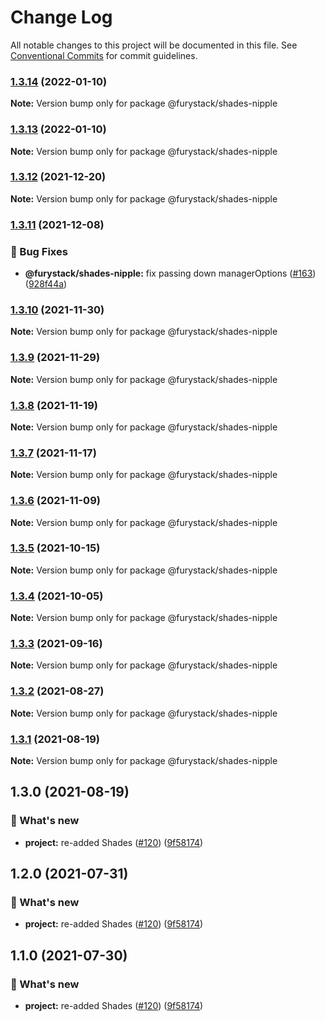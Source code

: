# Change Log

All notable changes to this project will be documented in this file.
See [Conventional Commits](https://conventionalcommits.org) for commit guidelines.

### [1.3.14](https://github.com/furystack/furystack/compare/@furystack/shades-nipple@1.3.12...@furystack/shades-nipple@1.3.14) (2022-01-10)

**Note:** Version bump only for package @furystack/shades-nipple






### [1.3.13](https://github.com/furystack/furystack/compare/@furystack/shades-nipple@1.3.12...@furystack/shades-nipple@1.3.13) (2022-01-10)

**Note:** Version bump only for package @furystack/shades-nipple






### [1.3.12](https://github.com/furystack/furystack/compare/@furystack/shades-nipple@1.3.11...@furystack/shades-nipple@1.3.12) (2021-12-20)

**Note:** Version bump only for package @furystack/shades-nipple






### [1.3.11](https://github.com/furystack/furystack/compare/@furystack/shades-nipple@1.3.10...@furystack/shades-nipple@1.3.11) (2021-12-08)


### 🐛 Bug Fixes

* **@furystack/shades-nipple:** fix passing down managerOptions ([#163](https://github.com/furystack/furystack/issues/163)) ([928f44a](https://github.com/furystack/furystack/commit/928f44a13c4e2159ff61848b699e295988693239))




### [1.3.10](https://github.com/furystack/furystack/compare/@furystack/shades-nipple@1.3.9...@furystack/shades-nipple@1.3.10) (2021-11-30)

**Note:** Version bump only for package @furystack/shades-nipple






### [1.3.9](https://github.com/furystack/furystack/compare/@furystack/shades-nipple@1.3.8...@furystack/shades-nipple@1.3.9) (2021-11-29)

**Note:** Version bump only for package @furystack/shades-nipple






### [1.3.8](https://github.com/furystack/furystack/compare/@furystack/shades-nipple@1.3.7...@furystack/shades-nipple@1.3.8) (2021-11-19)

**Note:** Version bump only for package @furystack/shades-nipple






### [1.3.7](https://github.com/furystack/furystack/compare/@furystack/shades-nipple@1.3.6...@furystack/shades-nipple@1.3.7) (2021-11-17)

**Note:** Version bump only for package @furystack/shades-nipple






### [1.3.6](https://github.com/furystack/furystack/compare/@furystack/shades-nipple@1.3.5...@furystack/shades-nipple@1.3.6) (2021-11-09)

**Note:** Version bump only for package @furystack/shades-nipple






### [1.3.5](https://github.com/furystack/furystack/compare/@furystack/shades-nipple@1.3.4...@furystack/shades-nipple@1.3.5) (2021-10-15)

**Note:** Version bump only for package @furystack/shades-nipple






### [1.3.4](https://github.com/furystack/furystack/compare/@furystack/shades-nipple@1.3.3...@furystack/shades-nipple@1.3.4) (2021-10-05)

**Note:** Version bump only for package @furystack/shades-nipple






### [1.3.3](https://github.com/furystack/furystack/compare/@furystack/shades-nipple@1.3.2...@furystack/shades-nipple@1.3.3) (2021-09-16)

**Note:** Version bump only for package @furystack/shades-nipple






### [1.3.2](https://github.com/furystack/furystack/compare/@furystack/shades-nipple@1.3.1...@furystack/shades-nipple@1.3.2) (2021-08-27)

**Note:** Version bump only for package @furystack/shades-nipple






### [1.3.1](https://github.com/furystack/furystack/compare/@furystack/shades-nipple@1.3.0...@furystack/shades-nipple@1.3.1) (2021-08-19)

**Note:** Version bump only for package @furystack/shades-nipple






## 1.3.0 (2021-08-19)


### 🚀 What's new

* **project:** re-added Shades ([#120](https://github.com/furystack/furystack/issues/120)) ([9f58174](https://github.com/furystack/furystack/commit/9f58174b3762fd4e4106f48215a72ec295cf2553))




## 1.2.0 (2021-07-31)


### 🚀 What's new

* **project:** re-added Shades ([#120](https://github.com/furystack/furystack/issues/120)) ([9f58174](https://github.com/furystack/furystack/commit/9f58174b3762fd4e4106f48215a72ec295cf2553))




## 1.1.0 (2021-07-30)


### 🚀 What's new

* **project:** re-added Shades ([#120](https://github.com/furystack/furystack/issues/120)) ([9f58174](https://github.com/furystack/furystack/commit/9f58174b3762fd4e4106f48215a72ec295cf2553))
